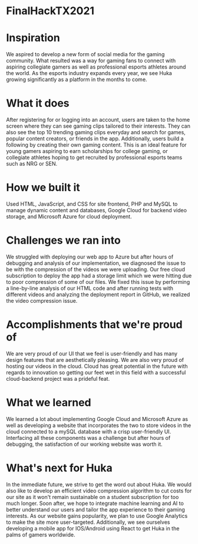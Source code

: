 # FinalHackTX2021

# Inspiration
We aspired to develop a new form of social media for the gaming community. What resulted was a way for gaming fans to connect with aspiring collegiate gamers as well as professional esports athletes around the world. As the esports industry expands every year, we see Huka growing significantly as a platform in the months to come.

# What it does
After registering for or logging into an account, users are taken to the home screen where they can see gaming clips tailored to their interests. They can also see the top 10 trending gaming clips everyday and search for games, popular content creators, or friends in the app. Additionally, users build a following by creating their own gaming content. This is an ideal feature for young gamers aspiring to earn scholarships for college gaming, or collegiate athletes hoping to get recruited by professional esports teams such as NRG or SEN.

# How we built it
Used HTML, JavaScript, and CSS for site frontend, PHP and MySQL to manage dynamic content and databases, Google Cloud for backend video storage, and Microsoft Azure for cloud deployment.

# Challenges we ran into
We struggled with deploying our web app to Azure but after hours of debugging and analysis of our implementation, we diagnosed the issue to be with the compression of the videos we were uploading. Our free cloud subscription to deploy the app had a storage limit which we were hitting due to poor compression of some of our files. We fixed this issue by performing a line-by-line analysis of our HTML code and after running tests with different videos and analyzing the deployment report in GitHub, we realized the video compression issue.

# Accomplishments that we're proud of
We are very proud of our UI that we feel is user-friendly and has many design features that are aesthetically pleasing. We are also very proud of hosting our videos in the cloud. Cloud has great potential in the future with regards to innovation so getting our feet wet in this field with a successful cloud-backend project was a prideful feat.

# What we learned
We learned a lot about implementing Google Cloud and Microsoft Azure as well as developing a website that incorporates the two to store videos in the cloud connected to a mySQL database with a crisp user-friendly UI. Interfacing all these components was a challenge but after hours of debugging, the satisfaction of our working website was worth it.

# What's next for Huka
In the immediate future, we strive to get the word out about Huka. We would also like to develop an efficient video compression algorithm to cut costs for our site as it won't remain sustainable on a student subscription for too much longer. Soon after, we hope to integrate machine learning and AI to better understand our users and tailor the app experience to their gaming interests. As our website gains popularity, we plan to use Google Analytics to make the site more user-targeted. Additionally, we see ourselves developing a mobile app for IOS/Android using React to get Huka in the palms of gamers worldwide.
